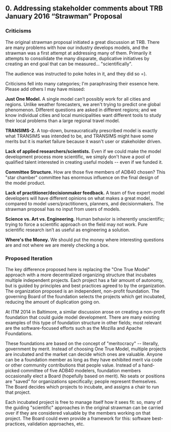 ## 0. Addressing stakeholder comments  about  TRB January 2016 “Strawman” Proposal

### Criticisms

The original strawman proposal initiated a great discussion at TRB. There are many problems with how our industry develops models, and the strawman was a first attempt at addressing many of them. Primarily it attempts to consolidate the many disparate, duplicative initiatives by creating an end goal that can be measured... "scientifically".

The audience was instructed to poke holes in it, and they did so =).

Criticisms fell into many categories; I'm paraphrasing their essence here. Please add others I may have missed:

**Just One Model.** A single model can’t possibly work for all cities and regions. Unlike weather forecasters, we aren't trying to predict one global phenomenon. Different questions are asked in different regions; and we know individual cities and local municipalities want different tools to study their local problems than a large regional travel model.

**TRANSIMS-2.** A top-down, bureaucratically prescribed model is exactly what TRANSIMS was intended to be, and TRANSIMS might have some merits but it is market failure because it wasn't user or stakeholder driven.

**Lack of applied researchers/scientists.** Even if we could make the model development process more scientific, we simply don't have a pool of qualified talent interested in creating useful models -- even if we funded it.

**Committee Structure.** How are those five members of ADB40 chosen? This "star chamber" committee has enormous influence on the final design of the model product.

**Lack of practitioner/decisionmaker feedback.** A team of five expert model developers will have different opinions on what makes a great model, compared to model users/practitioners, planners, and decisionmakers. The strawman proposal has no input from users of models.

**Science vs. Art vs. Engineering.** Human behavior is inherently unscientific; trying to force a scientific approach on the field may not work. Pure scientific research isn’t as useful as engineering a solution.

**Where's the Money.** We should put the money where interesting questions are and not where we are merely checking a box.

### Proposed Iteration

The key difference proposed here is replacing the "One True Model" approach with a more decentralized organizing structure that incubates multiple independent projects. Each project has a fair amount of autonomy, but is guided by principles and best practices agreed to by the organization. The organization proposed is an independent, non-profit foundation. The governing Board of the foundation selects the projects which get incubated, reducing the amount of duplication going on.

At ITM 2014 in Baltimore, a similar discussion arose on creating a non-profit foundation that could guide model development. There are many existing examples of this type of foundation structure in other fields; most relevant are the software-focused efforts such as the Mozilla and Apache Foundations.

These foundations are based on the concept of "meritocracy" -- literally, government by merit. Instead of choosing One True Model, multiple projects are incubated and the market can decide which ones are valuable. Anyone can be a foundation member as long as they have exhibited merit via code or other community contributions that people value. Instead of a hand-picked committee of five ADB40 modelers, foundation members occasionally elect a Board (hopefully based on merit). No seats or positions are "saved" for organizations specifically; people represent themselves. The Board decides which projects to incubate, and assigns a chair to run that project.

Each incubated project is free to manage itself how it sees fit: so, many of the guiding "scientific" approaches in the original strawman can be carried over if they are considered valuable by the members working on that project. The Board could even provide a framework for this: software best-practices, validation approaches, etc.

